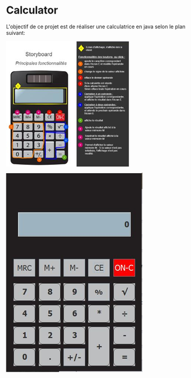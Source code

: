 # Calculator

L'objectif de ce projet est de réaliser une calculatrice en java selon le plan suivant:




![alt tag](https://github.com/SalihaZ/Calculator/blob/master/Calculator%20storyboard.JPG)               





![alt tag](https://github.com/SalihaZ/Calculator/blob/master/Calculator.JPG)






          
 



